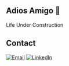 ## Adios Amigo 👋


Life Under Construction



## Contact
[![Email](https://img.shields.io/badge/Gmail-D14836?style=for-the-badge&logo=gmail&logoColor=white)](mailto:arunravindran2000@gmail.com) [![LinkedIn](https://img.shields.io/badge/LinkedIn-0077B5?style=for-the-badge&logo=linkedin&logoColor=white)](https://www.linkedin.com/in/arunraveendran5428/)

